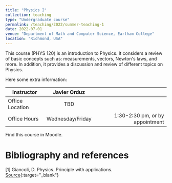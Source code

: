 ```yaml
---
title: "Physics I"
collection: teaching
type: "Undergraduate course"
permalink: /teaching/2022/summer-teaching-1
date: 2022-07-01
venue: "Department of Math and Computer Science, Earlham College"
location: "Richmond, USA"
---
```


This course (PHYS 120) is an introduction to Physics. It considers a review of basic concepts such as: measurements, vectors, Newton's laws, and more. In addition, it provides a discussion and review of different topics on Physics. 
<!-- [BU website](https://tinyurl.com/yhgalmw6){:target="_blank"},  -->

Here some extra information:

| Instructor   |      Javier Orduz      |   |
|--------------------|:-----------------------:|----------------:|
| Office Location |  TBD |  |
| Office Hours |    Wednesday/Friday   |   1:30-2:30 pm, or by appointment |


Find this course in Moodle.

# Bibliography and references
[1] Giancoli, D. Physics. Principle with applications. [Source](https://www.pearson.com/en-us/subject-catalog/p/physics-principles-and-applications/P200000006936/9780137679065){:target="_blank"}